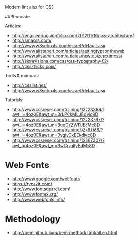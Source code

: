 Modern lint also for CSS

[meta:author]: <> (Jonas Colmsjo)
[meta:title]: <> (CSS stuff)
[meta:date]: <> (2012-11-26)
[meta:nested:key]: <> (Metadata value)

##!!truncate


Articles:

 * http://engineering.appfolio.com/2012/11/16/css-architecture/
 * http://smacss.com/
 * http://www.w3schools.com/cssref/default.asp
 * http://www.alistapart.com/articles/settingtypeontheweb
 * http://www.alistapart.com/articles/howtosizetextincss/
 * http://sixrevisions.com/css/css-typography-02/
 * http://css-tricks.com/

Tools & manuals:

 * http://csslint.net/
 * http://www.w3schools.com/cssref/default.asp


Tutorials:

 * http://www.cssreset.com/training/12223389/?awt_l=4ozOE&awt_m=3rLPCkMLJEdMc8D
 * http://www.cssreset.com/training/12223797/?awt_l=4ozOE&awt_m=3uoDYZWPJEdMc8D
 * http://www.cssreset.com/training/12451185/?awt_l=4ozOE&awt_m=3yglyCkEEkdMc8D
 * http://www.cssreset.com/training/12667307/?awt_l=4ozOE&awt_m=3wCrsqlIyEdMc8D

# Web Fonts

* http://www.google.com/webfonts
* https://typekit.com/
* http://www.fontsquirrel.com/
* http://www.fontex.org/
* http://www.webfonts.info/


# Methodology

* http://bem.github.com/bem-method/html/all.en.html

